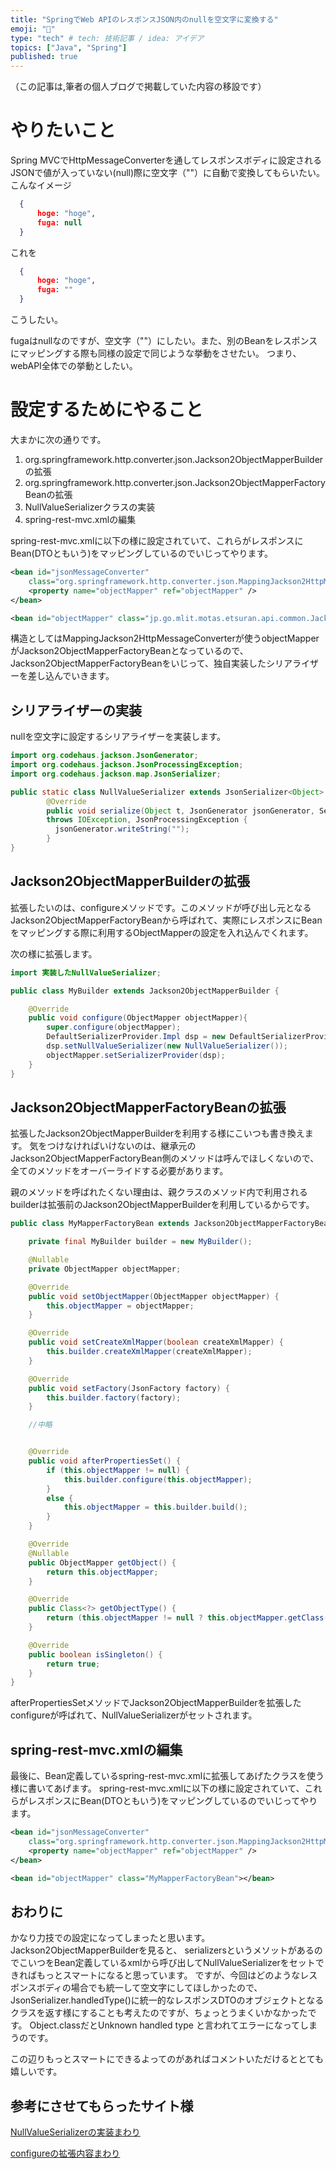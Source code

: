 ```yaml
---
title: "SpringでWeb APIのレスポンスJSON内のnullを空文字に変換する"
emoji: "👻"
type: "tech" # tech: 技術記事 / idea: アイデア
topics: ["Java", "Spring"]
published: true
---
```

（この記事は,筆者の個人ブログで掲載していた内容の移設です）
# やりたいこと
Spring MVCでHttpMessageConverterを通してレスポンスボディに設定されるJSONで値が入っていない(null)際に空文字（""）に自動で変換してもらいたい。
こんなイメージ

```json
  {
      hoge: "hoge",
      fuga: null
  }
```
これを
```json
  {
      hoge: "hoge",
      fuga: ""
  }
```
こうしたい。

fugaはnullなのですが、空文字（""）にしたい。また、別のBeanをレスポンスにマッピングする際も同様の設定で同じような挙動をさせたい。
つまり、webAPI全体での挙動としたい。

# 設定するためにやること
大まかに次の通りです。


1. org.springframework.http.converter.json.Jackson2ObjectMapperBuilderの拡張
2. org.springframework.http.converter.json.Jackson2ObjectMapperFactoryBeanの拡張
3. NullValueSerializerクラスの実装
4. spring-rest-mvc.xmlの編集

spring-rest-mvc.xmlに以下の様に設定されていて、これらがレスポンスにBean(DTOともいう)をマッピングしているのでいじってやります。

```xml
<bean id="jsonMessageConverter"
	class="org.springframework.http.converter.json.MappingJackson2HttpMessageConverter">
	<property name="objectMapper" ref="objectMapper" />
</bean>

<bean id="objectMapper" class="jp.go.mlit.motas.etsuran.api.common.Jackson2ObjectMapperFactoryBean"></bean>
```

構造としてはMappingJackson2HttpMessageConverterが使うobjectMapperがJackson2ObjectMapperFactoryBeanとなっているので、
Jackson2ObjectMapperFactoryBeanをいじって、独自実装したシリアライザーを差し込んでいきます。

## シリアライザーの実装
nullを空文字に設定するシリアライザーを実装します。
```java
import org.codehaus.jackson.JsonGenerator;
import org.codehaus.jackson.JsonProcessingException;
import org.codehaus.jackson.map.JsonSerializer;

public static class NullValueSerializer extends JsonSerializer<Object> {
        @Override
        public void serialize(Object t, JsonGenerator jsonGenerator, SerializerProvider sp)
        throws IOException, JsonProcessingException {
          jsonGenerator.writeString("");
        }
}
```

## Jackson2ObjectMapperBuilderの拡張
拡張したいのは、configureメソッドです。このメソッドが呼び出し元となるJackson2ObjectMapperFactoryBeanから呼ばれて、実際にレスポンスにBeanをマッピングする際に利用するObjectMapperの設定を入れ込んでくれます。

次の様に拡張します。

```java
import 実装したNullValueSerializer;

public class MyBuilder extends Jackson2ObjectMapperBuilder {

    @Override
    public void configure(ObjectMapper objectMapper){
        super.configure(objectMapper);
        DefaultSerializerProvider.Impl dsp = new DefaultSerializerProvider.Impl();
        dsp.setNullValueSerializer(new NullValueSerializer());
        objectMapper.setSerializerProvider(dsp);
    }
}
```

## Jackson2ObjectMapperFactoryBeanの拡張
拡張したJackson2ObjectMapperBuilderを利用する様にこいつも書き換えます。
気をつけなければいけないのは、継承元のJackson2ObjectMapperFactoryBean側のメソッドは呼んでほしくないので、全てのメソッドをオーバーライドする必要があります。

親のメソッドを呼ばれたくない理由は、親クラスのメソッド内で利用されるbuilderは拡張前のJackson2ObjectMapperBuilderを利用しているからです。

```java
public class MyMapperFactoryBean extends Jackson2ObjectMapperFactoryBean {

	private final MyBuilder builder = new MyBuilder();

	@Nullable
	private ObjectMapper objectMapper;

	@Override
	public void setObjectMapper(ObjectMapper objectMapper) {
		this.objectMapper = objectMapper;
	}

	@Override
	public void setCreateXmlMapper(boolean createXmlMapper) {
		this.builder.createXmlMapper(createXmlMapper);
	}

	@Override
	public void setFactory(JsonFactory factory) {
		this.builder.factory(factory);
	}

	//中略


	@Override
	public void afterPropertiesSet() {
		if (this.objectMapper != null) {
			this.builder.configure(this.objectMapper);
		}
		else {
			this.objectMapper = this.builder.build();
		}
	}

	@Override
	@Nullable
	public ObjectMapper getObject() {
		return this.objectMapper;
	}

	@Override
	public Class<?> getObjectType() {
		return (this.objectMapper != null ? this.objectMapper.getClass() : null);
	}

	@Override
	public boolean isSingleton() {
		return true;
	}
}
```

afterPropertiesSetメソッドでJackson2ObjectMapperBuilderを拡張したconfigureが呼ばれて、NullValueSerializerがセットされます。

## spring-rest-mvc.xmlの編集
最後に、Bean定義しているspring-rest-mvc.xmlに拡張してあげたクラスを使う様に書いてあげます。
spring-rest-mvc.xmlに以下の様に設定されていて、これらがレスポンスにBean(DTOともいう)をマッピングしているのでいじってやります。

```xml
<bean id="jsonMessageConverter"
	class="org.springframework.http.converter.json.MappingJackson2HttpMessageConverter">
	<property name="objectMapper" ref="objectMapper" />
</bean>

<bean id="objectMapper" class="MyMapperFactoryBean"></bean>
```

## おわりに
かなり力技での設定になってしまったと思います。Jackson2ObjectMapperBuilderを見ると、
serializersというメソットがあるのでこいつをBean定義しているxmlから呼び出してNullValueSerializerをセットできればもっとスマートになると思っています。
ですが、今回はどのようなレスポンスボディの場合でも統一して空文字にしてほしかったので、
JsonSerializer.handledType()に統一的なレスポンスDTOのオブジェクトとなるクラスを返す様にすることも考えたのですが、ちょっとうまくいかなかったです。
Object.classだとUnknown handled type と言われてエラーになってしまうのです。

この辺りもっとスマートにできるよってのがあればコメントいただけるととても嬉しいです。

## 参考にさせてもらったサイト様

[NullValueSerializerの実装まわり](https://qiita.com/Hyuga-Tsukui/items/e64477094f433ffbb9c1)

[configureの拡張内容まわり](https://qiita.com/n_slender/items/7637042630d7b9da1c41)
